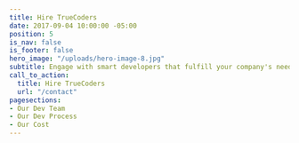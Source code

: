 ```yaml
---
title: Hire TrueCoders
date: 2017-09-04 10:00:00 -05:00
position: 5
is_nav: false
is_footer: false
hero_image: "/uploads/hero-image-8.jpg"
subtitle: Engage with smart developers that fulfill your company's needs.
call_to_action:
  title: Hire TrueCoders
  url: "/contact"
pagesections:
- Our Dev Team
- Our Dev Process
- Our Cost
---
```


